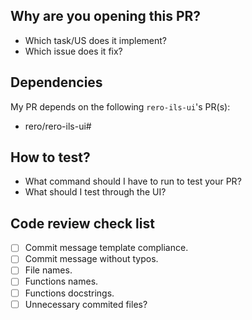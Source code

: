 ## Why are you opening this PR?

- Which task/US does it implement?
- Which issue does it fix?

## Dependencies

My PR depends on the following `rero-ils-ui`'s PR(s):

* rero/rero-ils-ui#<xx>

## How to test?

- What command should I have to run to test your PR?
- What should I test through the UI?

## Code review check list

- [ ] Commit message template compliance.
- [ ] Commit message without typos.
- [ ] File names.
- [ ] Functions names.
- [ ] Functions docstrings.
- [ ] Unnecessary commited files?
